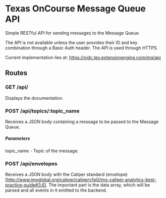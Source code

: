# Texas OnCourse Message Queue API

Simple RESTful API for sending messages to the Message Queue.

The API is not available unless the user provides their ID and key combination through a Basic Auth header. The API is used through HTTPS.

Current implementation lies at: https://oidc.tex.extensionengine.com/mq/api

## Routes

### GET /api/

Displays the documentation.

### POST /api/topics/:topic_name
           
Receives a JSON body containing a message to be passed to the Message Queue.

##### Parameters

topic_name - Topic of the message.

### POST /api/envelopes

Receives a JSON body with the Caliper standard (envelope)[http://www.imsglobal.org/caliper/caliperv1p0/ims-caliper-analytics-best-practice-guide#3.6]. The important part is the data array, which will be parsed and all events in it emitted to the backend.